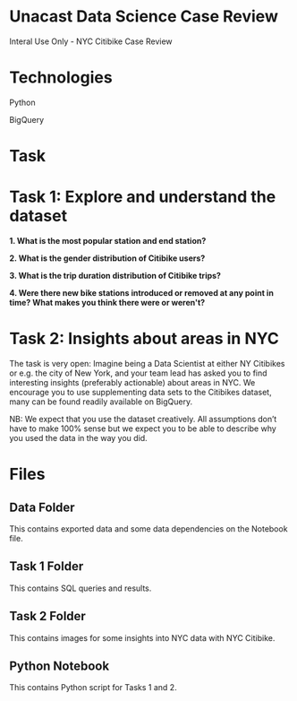 # Unacast Data Science Case Review
Interal Use Only - NYC Citibike
Case Review


# Technologies
Python

BigQuery

# Task
# Task 1: Explore and understand the dataset
**1. What is the most popular station and end station?**

**2. What is the gender distribution of Citibike users?**

**3. What is the trip duration distribution of Citibike trips?**

**4. Were there new bike stations introduced or removed at any point in time? What makes you think there were or weren't?**

# Task 2: Insights about areas in NYC
The task is very open: Imagine being a Data Scientist at either NY Citibikes or e.g. the city of
New York, and your team lead has asked you to find interesting insights (preferably actionable)
about areas in NYC. We encourage you to use supplementing data sets to the Citibikes dataset,
many can be found readily available on BigQuery.

NB: We expect that you use the dataset creatively. All assumptions don’t have to make 100%
sense but we expect you to be able to describe why you used the data in the way you did.

# Files
## Data Folder
This contains exported data and some data dependencies on the Notebook file.

## Task 1 Folder
This contains SQL queries and results.

## Task 2 Folder
This contains images for some insights into NYC data with NYC Citibike.

## Python Notebook
This contains Python script for Tasks 1 and 2.
